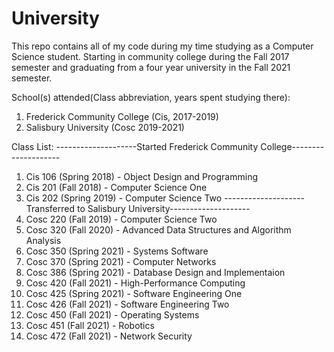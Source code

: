 # University
This repo contains all of my code during my time studying as a Computer Science student.
Starting in community college during the Fall 2017 semester and graduating from a four year 
university in the Fall 2021 semester.

School(s) attended(Class abbreviation, years spent studying there):
1. Frederick Community College (Cis, 2017-2019)
2. Salisbury University (Cosc 2019-2021)

Class List:
--------------------Started Frederick Community College--------------------
1. Cis 106 (Spring 2018) - Object Design and Programming
2. Cis 201 (Fall 2018) - Computer Science One
3. Cis 202 (Spring 2019) - Computer Science Two
--------------------Transferred to Salisbury University--------------------
4. Cosc 220 (Fall 2019) - Computer Science Two 
5. Cosc 320 (Fall 2020) - Advanced Data Structures and Algorithm Analysis
6. Cosc 350 (Spring 2021) - Systems Software
7. Cosc 370 (Spring 2021) - Computer Networks
8. Cosc 386 (Spring 2021) - Database Design and Implementaion
9. Cosc 420 (Fall 2021) - High-Performance Computing
10. Cosc 425 (Spring 2021) - Software Engineering One
11. Cosc 426 (Fall 2021) - Software Engineering Two
12. Cosc 450 (Fall 2021) - Operating Systems
13. Cosc 451 (Fall 2021) - Robotics
14. Cosc 472 (Fall 2021) - Network Security
